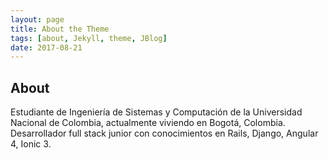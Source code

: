 ```yaml
---
layout: page
title: About the Theme
tags: [about, Jekyll, theme, JBlog]
date: 2017-08-21
---
```



## About

Estudiante de Ingeniería de Sistemas y Computación de la Universidad Nacional de Colombia, actualmente viviendo en Bogotá, Colombia. Desarrollador full stack junior con conocimientos en Rails, Django, Angular 4, Ionic 3.
